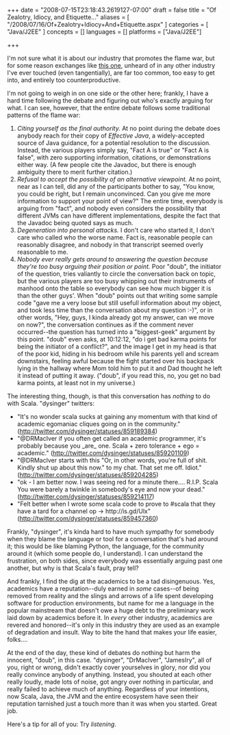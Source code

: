 +++
date = "2008-07-15T23:18:43.2619127-07:00"
draft = false
title = "Of Zealotry, Idiocy, and Etiquette..."
aliases = [
	"/2008/07/16/Of+Zealotry+Idiocy+And+Etiquette.aspx"
]
categories = [
	"Java/J2EE"
]
concepts = []
languages = []
platforms = ["Java/J2EE"]
 
+++
<p>I'm not sure what it is about our industry that promotes the flame war, but for some reason exchanges like <a href="http://james-iry.blogspot.com/2008/07/is-scala-for-academics-and-egomaniacs.html">this one</a>, unheard of in any other industry I've ever touched (even tangentially), are far too common, too easy to get into, and entirely too counterproductive.</p> <p>I'm not going to weigh in on one side or the other here; frankly, I have a hard time following the debate and figuring out who's exactly arguing for what. I can see, however, that the entire debate follows some traditional patterns of the flame war:</p> <ol> <li><em>Citing yourself as the final authority.</em> At no point during the debate does anybody reach for their copy of <em>Effective Java</em>, a widely-accepted source of Java guidance, for a potential resolution to the discussion. Instead, the various players simply say, "Fact A is true" or "Fact A is false", with zero supporting information, citations, or demonstrations either way. (A few people cite the Javadoc, but there is enough ambiguity there to merit further citation.)</li> <li><em>Refusal to accept the possibility of an alternative viewpoint.</em> At no point, near as I can tell, did any of the participants bother to say, "You know, you could be right, but I remain unconvinced. Can you give me more information to support your point of view?" The entire time, everybody is arguing from "fact", and nobody even considers the possibility that different JVMs can have different implementations, despite the fact that the Javadoc being quoted says as much.</li> <li><em>Degeneration into personal attacks.</em> I don't care who started it, I don't care who called who the worse name. Fact is, reasonable people can reasonably disagree, and nobody in that transcript seemed overly reasonable to me.</li> <li><em>Nobody ever really gets around to answering the question because they're too busy arguing their position or point.</em> Poor "doub", the initiator of the question, tries valiantly to circle the conversation back on topic, but the various players are too busy whipping out their instruments of manhood onto the table so everybody can see how much bigger it is than the other guys'. When "doub" points out that writing some sample code "gave me a very loose but still usefull information about my object, and took less time than the conversation about my question :-)", or in other words, "Hey, guys, I kinda already got my answer, can we move on now?", the conversation continues as if the comment never occurred--the question has turned into a "biggest-geek" argument by this point. "doub" even asks, at 10:12:12, "do i get bad karma points for being the initiator of a conflict?", and the image I get in my head is that of the poor kid, hiding in his bedroom while his parents yell and scream downstairs, feeling awful because the fight started over his backpack lying in the hallway where Mom told him to put it and Dad thought he left it instead of putting it away. ("doub", if you read this, no, you get no bad karma points, at least not in my universe.)</li></ol> <p>The interesting thing, though, is that this conversation has <em>nothing</em> to do with Scala. "dysinger" twitters:</p> <ul> <li>"It's no wonder scala sucks at gaining any momentum with that kind of academic egomaniac cliques going on in the community." (<a title="http://twitter.com/dysinger/statuses/859189384" href="http://twitter.com/dysinger/statuses/859189384">http://twitter.com/dysinger/statuses/859189384</a>)</li> <li>"@DRMacIver if you often get called an academic programmer, it's probably because you _are_ one. Scala + zero tolerance + ego = academic." (<a title="http://twitter.com/dysinger/statuses/859201109" href="http://twitter.com/dysinger/statuses/859201109">http://twitter.com/dysinger/statuses/859201109</a>)</li> <li>"@DRMaclver starts with this "Or, in other words, you're full of shit. Kindly shut up about this now." to my chat. That set me off. Idiot." (<a title="http://twitter.com/dysinger/statuses/859204285" href="http://twitter.com/dysinger/statuses/859204285">http://twitter.com/dysinger/statuses/859204285</a>)</li> <li>"ok - I am better now. I was seeing red for a minute there.... R.I.P. Scala You were barely a twinkle in somebody's eye and now your dead." (<a title="http://twitter.com/dysinger/statuses/859214117" href="http://twitter.com/dysinger/statuses/859214117">http://twitter.com/dysinger/statuses/859214117</a>)</li> <li>"Felt better when I wrote some scala code to prove to #scala that they have a tard for a channel op -&gt; http://is.gd/Ulx" (<a title="http://twitter.com/dysinger/statuses/859457360" href="http://twitter.com/dysinger/statuses/859457360">http://twitter.com/dysinger/statuses/859457360</a>)</li></ul> <p>Frankly, "dysinger", it's kinda hard to have much sympathy for somebody when they blame the language or tool for a conversation that's had around it; this would be like blaming Python, the language, for the community around it (which some people do, I understand). I can understand the frustration, on both sides, since everybody was essentially arguing past one another, but why is that Scala's fault, pray tell?</p> <p>And frankly, I find the dig at the academics to be a tad disingenuous. Yes, academics have a reputation--duly earned in <em>some</em> cases--of being removed from reality and the slings and arrows of a life spent developing software for production environments, but name for me a language in the popular mainstream that doesn't owe a huge debt to the preliminary work laid down by academics before it. In <em>every</em> other industry, academics are revered and honored--it's only in this industry they are used as an example of degradation and insult. Way to bite the hand that makes your life easier, folks....</p> <p>At the end of the day, these kind of debates do nothing but harm the innocent, "doub", in this case. "dysinger", "DrMacIver", "JamesIry", all of you, right or wrong, didn't exactly cover yourselves in glory, nor did you really convince anybody of anything. Instead, you shouted at each other really loudly, made lots of noise, got angry over nothing in particular, and really failed to achieve much of anything. Regardless of your intentions, now Scala, Java, the JVM and the entire ecosystem have seen their reputation tarnished just a touch more than it was when you started. Great job.</p> <p>Here's a tip for all of you: Try <em>listening</em>.</p>
 
